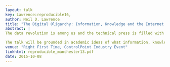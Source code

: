 ```yaml
---
layout: talk
key: Lawrence:reproducible16,
author: Neil D. Lawrence
title: "The Digital Oligarchy: Information, Knowledge and the Internet Era"
abstract: |
The data revolution is among us and the technical press is filled with stories of big data and artificial intelligence. What is driving this progress? In this talk we will argue that collection of data on its own is of little utility, it is interconnection of data that allows information to become knowledge. Businesses need to place data at the core of what they do to benefit from these techniques. 

The talk will be grounded in academic ideas of what information, knowledge and data are. But these concepts have practical utility that can influence decision making on where data sits within an organisation.
venue: "Right First Time, ControlPoint Industry Event"
linkhtml: reproducible_manchester13.pdf
date: 2015-10-08
---
```

